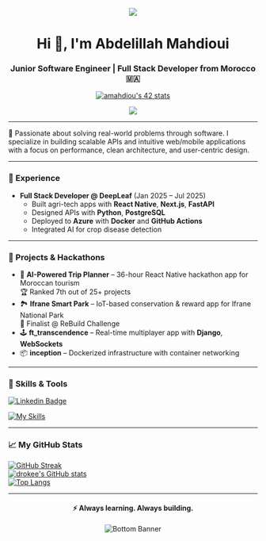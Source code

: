 <!-- Header GIF -->
<p align="center">
  <img src="https://user-images.githubusercontent.com/58959408/232639433-cb0aea21-66f0-4508-a771-85e2089c5a87.gif" />
</p>

<h1 align="center">Hi 👋, I'm Abdelillah Mahdioui</h1>
<h3 align="center">Junior Software Engineer | Full Stack Developer from Morocco 🇲🇦</h3>

<p align="center">
  <a href="https://github.com/oakoudad/badge42">
    <img src="https://badge.mediaplus.ma/binary/amahdiou" alt="amahdiou's 42 stats" />
  </a>
</p>

<p align="center">
  <a href="https://visitcount.itsvg.in">
    <img src="https://visitcount.itsvg.in/api?id=drokee&label=Profile%20Views&color=0&icon=5&pretty=true" />
  </a>
</p>

---

🚀 Passionate about solving real-world problems through software. I specialize in building scalable APIs and intuitive web/mobile applications with a focus on performance, clean architecture, and user-centric design.

---

### 🧠 Experience

- **Full Stack Developer @ DeepLeaf** (Jan 2025 – Jul 2025)  
  - Built agri-tech apps with **React Native**, **Next.js**, **FastAPI**  
  - Designed APIs with **Python**, **PostgreSQL**  
  - Deployed to **Azure** with **Docker** and **GitHub Actions**  
  - Integrated AI for crop disease detection

---

### 🚀 Projects & Hackathons

- 🧳 **AI-Powered Trip Planner** – 36-hour React Native hackathon app for Moroccan tourism  
  🏆 Ranked 7th out of 25+ projects  
- 🏞️ **Ifrane Smart Park** – IoT-based conservation & reward app for Ifrane National Park  
  🎯 Finalist @ ReBuild Challenge  
- 🕹️ **ft_transcendence** – Real-time multiplayer app with **Django**, **WebSockets**  
- 📦 **inception** – Dockerized infrastructure with container networking

---

### 🧩 Skills & Tools

[![Linkedin Badge](https://img.shields.io/badge/linkedin-%230077B5.svg?style=for-the-badge&logo=linkedin&logoColor=white)](https://www.linkedin.com/in/abdelillah-mahdioui-913997193/)

[![My Skills](https://skillicons.dev/icons?i=python,js,ts,react,nextjs,django,fastapi,postgresql,docker,github,git,linux,cpp,c,figma)](https://skillicons.dev)

---

### 📈 My GitHub Stats

[![GitHub Streak](https://github-readme-streak-stats.herokuapp.com?user=drokee&theme=default&hide_border=false)](https://git.io/streak-stats)  
[![drokee's GitHub stats](https://github-readme-stats.vercel.app/api?username=drokee&show_icons=true&theme=default)](https://github.com/drokee/github-readme-stats)  
[![Top Langs](https://github-readme-stats.vercel.app/api/top-langs/?username=drokee&layout=compact)](https://github.com/drokee/github-readme-stats)

---

<h4 align="center">⚡ Always learning. Always building.</h4>

<p align="center">
  <img src="https://raw.githubusercontent.com/mayhemantt/mayhemantt/Update/svg/Bottom.svg" alt="Bottom Banner" />
</p>
